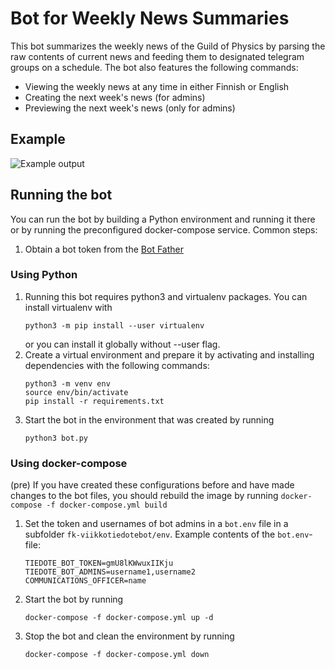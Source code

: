 # Bot for Weekly News Summaries
This bot summarizes the weekly news of the Guild of Physics by parsing the raw contents of current news and feeding them to designated telegram groups on a schedule.
The bot also features the following commands:
- Viewing the weekly news at any time in either Finnish or English
- Creating the next week's news (for admins)
- Previewing the next week's news (only for admins)

## Example

![Example output](https://user-images.githubusercontent.com/7860886/129439552-33341bc9-7403-4da5-89c2-40a85424ce04.png)

## Running the bot
You can run the bot by building a Python environment and running it there or by running the preconfigured docker-compose service.
Common steps:
1. Obtain a bot token from the [Bot Father](https://t.me/botfather)

### Using Python
1. Running this bot requires python3 and virtualenv packages. You can install virtualenv with
    ```commandline
    python3 -m pip install --user virtualenv
    ```
    or you can install it globally without --user flag. 
2. Create a virtual environment and prepare it by activating and installing dependencies with the following commands:
    ```commandline
    python3 -m venv env
    source env/bin/activate
    pip install -r requirements.txt
    ```
3. Start the bot in the environment that was created by running
    ```commandline
    python3 bot.py
    ```

### Using docker-compose
(pre) If you have created these configurations before and have made changes to the bot files, you should rebuild the image by running 
    ```
    docker-compose -f docker-compose.yml build
    ```

1. Set the token and usernames of bot admins in a `bot.env` file in a subfolder `fk-viikkotiedotebot/env`.
Example contents of the `bot.env`-file:
    ```commandline
    TIEDOTE_BOT_TOKEN=gmU8lKWwuxIIKju
    TIEDOTE_BOT_ADMINS=username1,username2
    COMMUNICATIONS_OFFICER=name
    ```
2. Start the bot by running
    ```commandline
    docker-compose -f docker-compose.yml up -d
    ```
   
3. Stop the bot and clean the environment by running
    ```commandline
    docker-compose -f docker-compose.yml down
    ```


